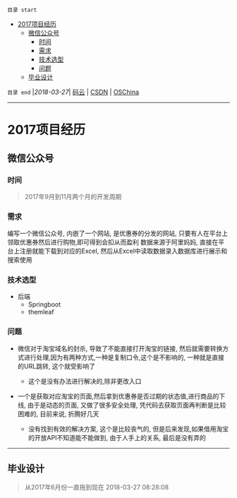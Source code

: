 `目录 start`
 
- [2017项目经历](#2017项目经历)
    - [微信公众号](#微信公众号)
        - [时间](#时间)
        - [需求](#需求)
        - [技术选型](#技术选型)
        - [问题](#问题)
    - [毕业设计](#毕业设计)

`目录 end` |_2018-03-27_| [码云](https://gitee.com/kcp1104) | [CSDN](http://blog.csdn.net/kcp606) | [OSChina](https://my.oschina.net/kcp1104)
****************************************
# 2017项目经历

## 微信公众号
### 时间 
> 2017年9月到11月两个月的开发周期

### 需求
编写一个微信公众号, 内嵌了一个网站, 是优惠券的分发的网站, 只要有人在平台上领取优惠券然后进行购物,即可得到会扣从而盈利
数据来源于阿里妈妈, 直接在平台上注册就能下载到对应的Excel, 然后从Excel中读取数据录入数据库进行展示和搜索使用

### 技术选型
- 后端
    - Springboot
    - themleaf

### 问题
- 微信对于淘宝域名的封杀, 导致了不能直接打开淘宝的链接, 然后就需要转换方式进行处理,因为有两种方式,一种是复制口令,这个是不影响的, 一种就是直接的URL跳转, 这个就受影响了  
    - 这个是没有办法进行解决的,除非更改入口

- 一个是获取对应淘宝的页面,然后拿到优惠券是否过期的状态值,进行商品的下线, 由于是动态的页面, 又做了很多安全处理, 凭代码去获取页面再判断是比较困难的, 目前来说, 折腾好几天
    - 没有找到有效的解决方案, 这个是比较丧气的, 但是后来发现,如果借用淘宝的开放API不知道能不能做到, 由于人手上的关系, 最后是没有弄的


******************
## 毕业设计
> 从2017年6月份一直拖到现在 2018-03-27 08:28:08

